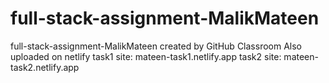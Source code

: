 # full-stack-assignment-MalikMateen
full-stack-assignment-MalikMateen created by GitHub Classroom
Also uploaded on netlify
task1 site: mateen-task1.netlify.app
task2 site: mateen-task2.netlify.app
